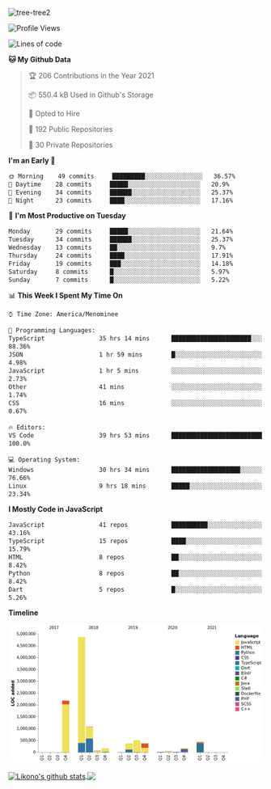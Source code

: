 ![tree-tree2](https://user-images.githubusercontent.com/15727947/99866266-688a6380-2b75-11eb-958b-273006b198d8.jpg)


<!--START_SECTION:waka-->
![Profile Views](http://img.shields.io/badge/Profile%20Views-0-blue)

![Lines of code](https://img.shields.io/badge/From%20Hello%20World%20I%27ve%20Written-10.3%20million%20lines%20of%20code-blue)

**🐱 My Github Data** 

> 🏆 206 Contributions in the Year 2021
 > 
> 📦 550.4 kB Used in Github's Storage 
 > 
> 💼 Opted to Hire
 > 
> 📜 192 Public Repositories 
 > 
> 🔑 30 Private Repositories  
 > 
**I'm an Early 🐤** 

```text
🌞 Morning    49 commits     █████████░░░░░░░░░░░░░░░░   36.57% 
🌆 Daytime    28 commits     █████░░░░░░░░░░░░░░░░░░░░   20.9% 
🌃 Evening    34 commits     ██████░░░░░░░░░░░░░░░░░░░   25.37% 
🌙 Night      23 commits     ████░░░░░░░░░░░░░░░░░░░░░   17.16%

```
📅 **I'm Most Productive on Tuesday** 

```text
Monday       29 commits     █████░░░░░░░░░░░░░░░░░░░░   21.64% 
Tuesday      34 commits     ██████░░░░░░░░░░░░░░░░░░░   25.37% 
Wednesday    13 commits     ██░░░░░░░░░░░░░░░░░░░░░░░   9.7% 
Thursday     24 commits     ████░░░░░░░░░░░░░░░░░░░░░   17.91% 
Friday       19 commits     ███░░░░░░░░░░░░░░░░░░░░░░   14.18% 
Saturday     8 commits      █░░░░░░░░░░░░░░░░░░░░░░░░   5.97% 
Sunday       7 commits      █░░░░░░░░░░░░░░░░░░░░░░░░   5.22%

```


📊 **This Week I Spent My Time On** 

```text
⌚︎ Time Zone: America/Menominee

💬 Programming Languages: 
TypeScript               35 hrs 14 mins      ██████████████████████░░░   88.36% 
JSON                     1 hr 59 mins        █░░░░░░░░░░░░░░░░░░░░░░░░   4.98% 
JavaScript               1 hr 5 mins         ░░░░░░░░░░░░░░░░░░░░░░░░░   2.73% 
Other                    41 mins             ░░░░░░░░░░░░░░░░░░░░░░░░░   1.74% 
CSS                      16 mins             ░░░░░░░░░░░░░░░░░░░░░░░░░   0.67%

🔥 Editors: 
VS Code                  39 hrs 53 mins      █████████████████████████   100.0%

💻 Operating System: 
Windows                  30 hrs 34 mins      ███████████████████░░░░░░   76.66% 
Linux                    9 hrs 18 mins       █████░░░░░░░░░░░░░░░░░░░░   23.34%

```

**I Mostly Code in JavaScript** 

```text
JavaScript               41 repos            ██████████░░░░░░░░░░░░░░░   43.16% 
TypeScript               15 repos            ████░░░░░░░░░░░░░░░░░░░░░   15.79% 
HTML                     8 repos             ██░░░░░░░░░░░░░░░░░░░░░░░   8.42% 
Python                   8 repos             ██░░░░░░░░░░░░░░░░░░░░░░░   8.42% 
Dart                     5 repos             █░░░░░░░░░░░░░░░░░░░░░░░░   5.26%

```


**Timeline**

![Chart not found](https://raw.githubusercontent.com/ianlikono/ianlikono/main/charts/bar_graph.png) 


<!--END_SECTION:waka-->


<a href="https://github.com/ianlikono">
  <img align="center" src="https://github-readme-stats.anuraghazra1.vercel.app/api?username=ianlikono&show_icons=true&include_all_commits=true&theme=material-palenight" alt="Likono's github stats" />
</a>
<a href="https://github.com/ianlikono">
  <img align="center" src="https://github-readme-stats.anuraghazra1.vercel.app/api/top-langs/?username=ianlikono&layout=compact&theme=material-palenight" />
</a>

